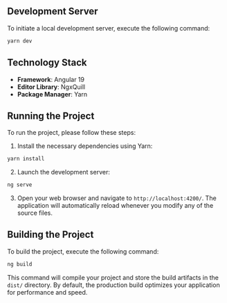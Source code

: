 ## Development Server

To initiate a local development server, execute the following command:

```bash
yarn dev
```

## Technology Stack

- **Framework**: Angular 19
- **Editor Library**: NgxQuill
- **Package Manager**: Yarn

## Running the Project

To run the project, please follow these steps:

1. Install the necessary dependencies using Yarn:

  ```bash
  yarn install
  ```

2. Launch the development server:

  ```bash
  ng serve
  ```

3. Open your web browser and navigate to `http://localhost:4200/`. The application will automatically reload whenever you modify any of the source files.

## Building the Project

To build the project, execute the following command:

```bash
ng build
```

This command will compile your project and store the build artifacts in the `dist/` directory. By default, the production build optimizes your application for performance and speed.
